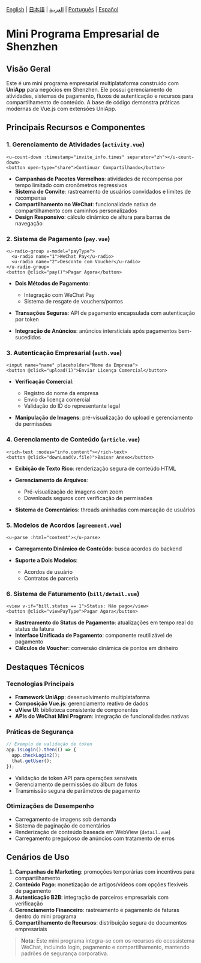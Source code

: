 
[English](README.md) | [日本語](README-jp.md) | [العربية](README-ar.md) | [Português](README-pt.md) | [Español](README-es.md)

# Mini Programa Empresarial de Shenzhen

## Visão Geral
Este é um mini programa empresarial multiplataforma construído com **UniApp** para negócios em Shenzhen. Ele possui gerenciamento de atividades, sistemas de pagamento, fluxos de autenticação e recursos para compartilhamento de conteúdo. A base de código demonstra práticas modernas de Vue.js com extensões UniApp.

## Principais Recursos e Componentes

### 1. Gerenciamento de Atividades (`activity.vue`)
```vue
<u-count-down :timestamp="invite_info.times" separator="zh"></u-count-down>
<button open-type="share">Continuar Compartilhando</button>
````

* **Campanhas de Pacotes Vermelhos**: atividades de recompensa por tempo limitado com cronômetros regressivos
* **Sistema de Convite**: rastreamento de usuários convidados e limites de recompensa
* **Compartilhamento no WeChat**: funcionalidade nativa de compartilhamento com caminhos personalizados
* **Design Responsivo**: cálculo dinâmico de altura para barras de navegação

### 2. Sistema de Pagamento (`pay.vue`)

```vue
<u-radio-group v-model="payType">
  <u-radio name="1">WeChat Pay</u-radio>
  <u-radio name="2">Desconto com Voucher</u-radio>
</u-radio-group>
<button @click="pay()">Pagar Agora</button>
```

* **Dois Métodos de Pagamento**:

  * Integração com WeChat Pay
  * Sistema de resgate de vouchers/pontos
* **Transações Seguras**: API de pagamento encapsulada com autenticação por token
* **Integração de Anúncios**: anúncios intersticiais após pagamentos bem-sucedidos

### 3. Autenticação Empresarial (`auth.vue`)

```vue
<input name="name" placeholder="Nome da Empresa">
<button @click="upload(1)">Enviar Licença Comercial</button>
```

* **Verificação Comercial**:

  * Registro do nome da empresa
  * Envio da licença comercial
  * Validação do ID do representante legal
* **Manipulação de Imagens**: pré-visualização do upload e gerenciamento de permissões

### 4. Gerenciamento de Conteúdo (`article.vue`)

```vue
<rich-text :nodes="info.content"></rich-text>
<button @click="downLoad(v.file)">Baixar Anexo</button>
```

* **Exibição de Texto Rico**: renderização segura de conteúdo HTML
* **Gerenciamento de Arquivos**:

  * Pré-visualização de imagens com zoom
  * Downloads seguros com verificação de permissões
* **Sistema de Comentários**: threads aninhadas com marcação de usuários

### 5. Modelos de Acordos (`agreement.vue`)

```vue
<u-parse :html="content"></u-parse>
```

* **Carregamento Dinâmico de Conteúdo**: busca acordos do backend
* **Suporte a Dois Modelos**:

  * Acordos de usuário
  * Contratos de parceria

### 6. Sistema de Faturamento (`bill/detail.vue`)

```vue
<view v-if="bill.status == 1">Status: Não pago</view>
<button @click="viewPayType">Pagar Agora</button>
```

* **Rastreamento do Status de Pagamento**: atualizações em tempo real do status da fatura
* **Interface Unificada de Pagamento**: componente reutilizável de pagamento
* **Cálculos de Voucher**: conversão dinâmica de pontos em dinheiro

## Destaques Técnicos

### Tecnologias Principais

* **Framework UniApp**: desenvolvimento multiplataforma
* **Composição Vue.js**: gerenciamento reativo de dados
* **uView UI**: biblioteca consistente de componentes
* **APIs do WeChat Mini Program**: integração de funcionalidades nativas

### Práticas de Segurança

```javascript
// Exemplo de validação de token
app.isLogin().then(() => {
  app.checkLogin2();
  that.getUser();
});
```

* Validação de token API para operações sensíveis
* Gerenciamento de permissões do álbum de fotos
* Transmissão segura de parâmetros de pagamento

### Otimizações de Desempenho

* Carregamento de imagens sob demanda
* Sistema de paginação de comentários
* Renderização de conteúdo baseada em WebView (`detail.vue`)
* Carregamento preguiçoso de anúncios com tratamento de erros

## Cenários de Uso

1. **Campanhas de Marketing**: promoções temporárias com incentivos para compartilhamento
2. **Conteúdo Pago**: monetização de artigos/vídeos com opções flexíveis de pagamento
3. **Autenticação B2B**: integração de parceiros empresariais com verificação
4. **Gerenciamento Financeiro**: rastreamento e pagamento de faturas dentro do mini programa
5. **Compartilhamento de Recursos**: distribuição segura de documentos empresariais

> **Nota**: Este mini programa integra-se com os recursos do ecossistema WeChat, incluindo login, pagamento e compartilhamento, mantendo padrões de segurança corporativa.

